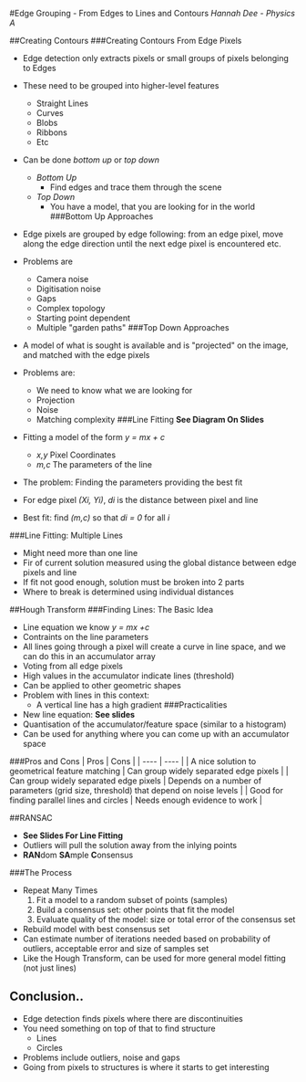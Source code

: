 #Edge Grouping - From Edges to Lines and Contours
*Hannah Dee - Physics A*

##Creating Contours
###Creating Contours From Edge Pixels
* Edge detection only extracts pixels or small groups of pixels belonging to Edges
* These need to be grouped into higher-level features
    * Straight Lines
    * Curves
    * Blobs
    * Ribbons
    * Etc
* Can be done *bottom up* or *top down*
    * *Bottom Up*
        * Find edges and trace them through the scene
    * *Top Down*
        * You have a model, that you are looking for in the world
###Bottom Up Approaches
* Edge pixels are grouped by edge following: from an edge pixel, move along the edge direction until the next edge pixel is encountered etc.
* Problems are
    * Camera noise
    * Digitisation noise
    * Gaps
    * Complex topology
    * Starting point dependent
    * Multiple "garden paths"
###Top Down Approaches
* A model of what is sought is available and is "projected" on the image, and matched with the edge pixels
* Problems are:
    * We need to know what we are looking for
    * Projection
    * Noise
    * Matching complexity
###Line Fitting
**See Diagram On Slides**

* Fitting a model of the form *y = mx + c*
    * *x,y* Pixel Coordinates
    * *m,c* The parameters of the line
* The problem: Finding the parameters providing the best fit
* For edge pixel *(Xi, Yi)*, *di* is the distance between pixel and line
* Best fit: find *(m,c)* so that *di = 0* for all *i*

###Line Fitting: Multiple Lines
* Might need more than one line
* Fir of current solution measured using the global distance between edge pixels and line
* If fit not good enough, solution must be broken into 2 parts
* Where to break is determined using individual distances

##Hough Transform
###Finding Lines: The Basic Idea
* Line equation we know *y = mx +c*
* Contraints on the line parameters
* All lines going through a pixel will create a curve in line space, and we can do this in an accumulator array
* Voting from all edge pixels
* High values in the accumulator indicate lines (threshold)
* Can be applied to other geometric shapes
* Problem with lines in this context:
    * A vertical line has a high gradient
###Practicalities
* New line equation: **See slides**
* Quantisation of the accumulator/feature space (similar to a histogram)
* Can be used for anything where you can come up with an accumulator space

###Pros and Cons
| Pros | Cons |
| ---- | ---- |
| A nice solution to geometrical feature matching | Can group widely separated edge pixels |
| Can group widely separated edge pixels | Depends on a number of parameters (grid size, threshold) that depend on noise levels |
| Good for finding parallel lines and circles | Needs enough evidence to work |

##RANSAC
* **See Slides For Line Fitting**
* Outliers will pull the solution away from the inlying points
* **RAN**dom **SA**mple **C**onsensus

###The Process
* Repeat Many Times
    1. Fit a model to a random subset of points (samples)
    2. Build a consensus set: other points that fit the model
    3. Evaluate quality of the model: size or total error of the consensus set
* Rebuild model with best consensus set
* Can estimate number of iterations needed based on probability of outliers, acceptable error and size of samples set
* Like the Hough Transform, can be used for more general
model fitting (not just lines)

## Conclusion..
* Edge detection finds pixels where there are discontinuities
* You need something on top of that to find structure
    * Lines
    * Circles
* Problems include outliers, noise and gaps
* Going from pixels to structures is where it starts to get interesting
